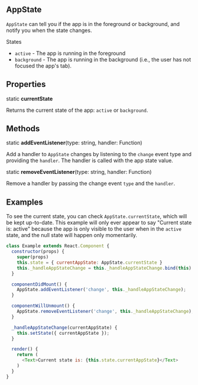 ## AppState

`AppState` can tell you if the app is in the foreground or background, and
notify you when the state changes.

States

* `active` - The app is running in the foreground
* `background` - The app is running in the background (i.e., the user has not focused the app's tab).

## Properties

static **currentState**

Returns the current state of the app: `active` or `background`.

## Methods

static **addEventListener**(type: string, handler: Function)

Add a handler to `AppState` changes by listening to the `change` event type and
providing the `handler`. The handler is called with the app state value.

static **removeEventListener**(type: string, handler: Function)

Remove a handler by passing the change event `type` and the `handler`.

## Examples

To see the current state, you can check `AppState.currentState`, which will be
kept up-to-date. This example will only ever appear to say "Current state is:
active" because the app is only visible to the user when in the `active` state,
and the null state will happen only momentarily.

```js
class Example extends React.Component {
  constructor(props) {
    super(props)
    this.state = { currentAppState: AppState.currentState }
    this._handleAppStateChange = this._handleAppStateChange.bind(this)
  }

  componentDidMount() {
    AppState.addEventListener('change', this._handleAppStateChange);
  }

  componentWillUnmount() {
    AppState.removeEventListener('change', this._handleAppStateChange);
  }

  _handleAppStateChange(currentAppState) {
    this.setState({ currentAppState });
  }

  render() {
    return (
      <Text>Current state is: {this.state.currentAppState}</Text>
    )
  }
}
```
